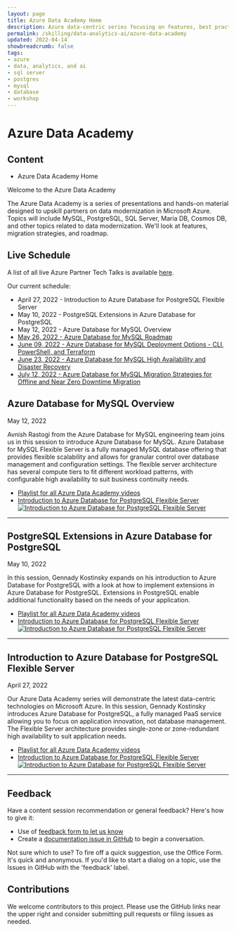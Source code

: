 ```yaml
---
layout: page
title: Azure Data Academy Home
description: Azure data-centric series focusing on features, best practices, and new developments
permalink: /skilling/data-analytics-ai/azure-data-academy
updated: 2022-04-14
showbreadcrumb: false
tags: 
- azure
- data, analytics, and ai
- sql server
- postgres
- mysql
- database
- workshop
---
```


# Azure Data Academy

##  Content
* Azure Data Academy Home

Welcome to the Azure Data Academy

The Azure Data Academy is a series of presentations and hands-on material designed to upskill partners on data modernization in Microsoft Azure. Topics will include MySQL, PostgreSQL, SQL Server, Maria DB, Cosmos DB, and other topics related to data modernization. We'll look at features, migration strategies, and roadmap.

## Live Schedule

A list of all live Azure Partner Tech Talks is available [here](https://msuspartners.eventbuilder.com/AzurePartnerTechTalks).

Our current schedule:

* April 27, 2022 - Introduction to Azure Database for PostgreSQL Flexible Server
* May 10, 2022 - PostgreSQL Extensions in Azure Database for PostgreSQL
* May 12, 2022 - Azure Database for MySQL Overview
* [May 26, 2022 - Azure Database for MySQL Roadmap](https://msuspartners.eventbuilder.com/event/60143?source=AzurePartnerTechTalks)
* [June 09, 2022 - Azure Database for MySQL Deployment Options - CLI, PowerShell, and Terraform](https://msuspartners.eventbuilder.com/event/60145?source=AzurePartnerTechTalks)
* [June 23, 2022 - Azure Database for MySQL High Availability and Disaster Recovery](https://msuspartners.eventbuilder.com/event/60146?source=AzurePartnerTechTalks)
* [July 12, 2022 - Azure Database for MySQL Migration Strategies for Offline and Near Zero Downtime Migration](https://msuspartners.eventbuilder.com/event/60147?source=AzurePartnerTechTalks)

##  Azure Database for MySQL Overview
May 12, 2022

Avnish Rastogi from the Azure Database for MySQL engineering team joins us in this session to introduce Azure Database for MySQL. Azure Database for MySQL Flexible Server is a fully managed MySQL database offering that provides flexible scalability and allows for granular control over database management and configuration settings. The flexible server architecture has several compute tiers to fit different workload patterns, with configurable high availability to suit business continuity needs. 

* [Playlist for all Azure Data Academy videos](https://www.youtube.com/playlist?list=PLz7jPMmpNrjlOS4hbINKqLVBafb5yD5Rm)
* [Introduction to Azure Database for PostgreSQL Flexible Server](https://youtu.be/nCOW0WAIU7k)
[![Introduction to Azure Database for PostgreSQL Flexible Server](https://img.youtube.com/vi/nCOW0WAIU7k/0.jpg)](https://youtu.be/nCOW0WAIU7k)

---

##  PostgreSQL Extensions in Azure Database for PostgreSQL
May 10, 2022

In this session, Gennady Kostinsky expands on his introduction to Azure Database for PostgreSQL with a look at how to implement extensions in Azure Database for PostgreSQL. Extensions in PostgreSQL enable additional functionality based on the needs of your application.

* [Playlist for all Azure Data Academy videos](https://www.youtube.com/playlist?list=PLz7jPMmpNrjlOS4hbINKqLVBafb5yD5Rm)
* [Introduction to Azure Database for PostgreSQL Flexible Server](https://youtu.be/nCOW0WAIU7k)
[![Introduction to Azure Database for PostgreSQL Flexible Server](https://img.youtube.com/vi/nCOW0WAIU7k/0.jpg)](https://youtu.be/nCOW0WAIU7k)

--- 

##  Introduction to Azure Database for PostgreSQL Flexible Server
April 27, 2022

Our Azure Data Academy series will demonstrate the latest data-centric technologies on Microsoft Azure. In this session, Gennady Kostinsky introduces Azure Database for PostgreSQL, a fully managed PaaS service allowing you to focus on application innovation, not database management. The Flexible Server architecture provides single-zone or zone-redundant high availability to suit application needs.

* [Playlist for all Azure Data Academy videos](https://www.youtube.com/playlist?list=PLz7jPMmpNrjlOS4hbINKqLVBafb5yD5Rm)
* [Introduction to Azure Database for PostgreSQL Flexible Server](https://www.youtube.com/watch?v=fzVROh-xgto)
[![Introduction to Azure Database for PostgreSQL Flexible Server](https://img.youtube.com/vi/fzVROh-xgto/0.jpg)](https://www.youtube.com/watch?v=fzVROh-xgto)

---

## Feedback

Have a content session recommendation or general feedback? Here's how to give it:
* Use of [feedback form to let us know](https://aka.ms/ada-feedback)
* Create a [documentation issue in GitHub](https://github.com/microsoft/PartnerResources/issues/new?labels=feedback&title=Azure%20Data%20Academy%20feedback) to begin a conversation.

Not sure which to use? To fire off a quick suggestion, use the Office Form. It's quick and anonymous. If you'd like to start a dialog on a topic, use the Issues in GitHub with the 'feedback' label.

## Contributions

We welcome contributors to this project. Please use the GitHub links near the upper right and consider submitting pull requests or filing issues as needed.
